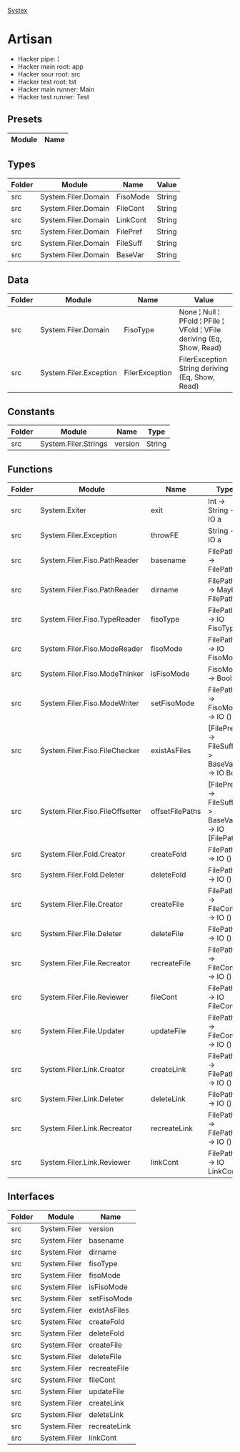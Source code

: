 [Systex](readme.md)



# Artisan
* Hacker pipe: ¦
* Hacker main root: app
* Hacker sour root: src
* Hacker test root: tst
* Hacker main runner: Main
* Hacker test runner: Test


## Presets
| Module | Name |
|--------|------|


## Types
| Folder | Module              | Name     | Value  |
|--------|---------------------|----------|--------|
| src    | System.Filer.Domain | FisoMode | String |
| src    | System.Filer.Domain | FileCont | String |
| src    | System.Filer.Domain | LinkCont | String |
| src    | System.Filer.Domain | FilePref | String |
| src    | System.Filer.Domain | FileSuff | String |
| src    | System.Filer.Domain | BaseVar  | String |


## Data
| Folder | Module                 | Name           | Value                                                                 |
|--------|------------------------|----------------|-----------------------------------------------------------------------|
| src    | System.Filer.Domain    | FisoType       | None ¦ Null ¦ PFold ¦ PFile ¦ VFold ¦ VFile deriving (Eq, Show, Read) |
| src    | System.Filer.Exception | FilerException | FilerException String deriving (Eq, Show, Read)                       |


## Constants
| Folder | Module               | Name    | Type   |
|--------|----------------------|---------|--------|
| src    | System.Filer.Strings | version | String |


## Functions
| Folder | Module                          | Name            | Type                                               |
|--------|---------------------------------|-----------------|----------------------------------------------------|
| src    | System.Exiter                   | exit            | Int -> String -> IO a                              |
| src    | System.Filer.Exception          | throwFE         | String -> IO a                                     |
| src    | System.Filer.Fiso.PathReader    | basename        | FilePath -> FilePath                               |
| src    | System.Filer.Fiso.PathReader    | dirname         | FilePath -> Maybe FilePath                         |
| src    | System.Filer.Fiso.TypeReader    | fisoType        | FilePath -> IO FisoType                            |
| src    | System.Filer.Fiso.ModeReader    | fisoMode        | FilePath -> IO FisoMode                            |
| src    | System.Filer.Fiso.ModeThinker   | isFisoMode      | FisoMode -> Bool                                   |
| src    | System.Filer.Fiso.ModeWriter    | setFisoMode     | FilePath -> FisoMode -> IO ()                      |
| src    | System.Filer.Fiso.FileChecker   | existAsFiles    | [FilePref] -> FileSuff -> BaseVar -> IO Bool       |
| src    | System.Filer.Fiso.FileOffsetter | offsetFilePaths | [FilePref] -> FileSuff -> BaseVar -> IO [FilePath] |
| src    | System.Filer.Fold.Creator       | createFold      | FilePath -> IO ()                                  |
| src    | System.Filer.Fold.Deleter       | deleteFold      | FilePath -> IO ()                                  |
| src    | System.Filer.File.Creator       | createFile      | FilePath -> FileCont -> IO ()                      |
| src    | System.Filer.File.Deleter       | deleteFile      | FilePath -> IO ()                                  |
| src    | System.Filer.File.Recreator     | recreateFile    | FilePath -> FileCont -> IO ()                      |
| src    | System.Filer.File.Reviewer      | fileCont        | FilePath -> IO FileCont                            |
| src    | System.Filer.File.Updater       | updateFile      | FilePath -> FileCont -> IO ()                      |
| src    | System.Filer.Link.Creator       | createLink      | FilePath -> FilePath -> IO ()                      |
| src    | System.Filer.Link.Deleter       | deleteLink      | FilePath -> IO ()                                  |
| src    | System.Filer.Link.Recreator     | recreateLink    | FilePath -> FilePath -> IO ()                      |
| src    | System.Filer.Link.Reviewer      | linkCont        | FilePath -> IO LinkCont                            |


## Interfaces
| Folder | Module       | Name         |
|--------|--------------|--------------|
| src    | System.Filer | version      |
| src    | System.Filer | basename     |
| src    | System.Filer | dirname      |
| src    | System.Filer | fisoType     |
| src    | System.Filer | fisoMode     |
| src    | System.Filer | isFisoMode   |
| src    | System.Filer | setFisoMode  |
| src    | System.Filer | existAsFiles |
| src    | System.Filer | createFold   |
| src    | System.Filer | deleteFold   |
| src    | System.Filer | createFile   |
| src    | System.Filer | deleteFile   |
| src    | System.Filer | recreateFile |
| src    | System.Filer | fileCont     |
| src    | System.Filer | updateFile   |
| src    | System.Filer | createLink   |
| src    | System.Filer | deleteLink   |
| src    | System.Filer | recreateLink |
| src    | System.Filer | linkCont     |
